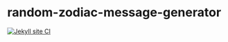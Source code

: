 # random-zodiac-message-generator
[![Jekyll site CI](https://github.com/SOliv1/random-zodiac-message-generator/actions/workflows/jekyll.yml/badge.svg)](https://github.com/SOliv1/random-zodiac-message-generator/actions/workflows/jekyll.yml)
